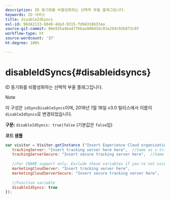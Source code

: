 ```yaml
---
description: ID 동기화를 비활성화하는 선택적 부울 플래그입니다.
keywords: ID 서비스
title: disableIdSyncs
exl-id: 96d42133-6040-4da3-9315-fd94318b33aa
source-git-commit: 06e935a4ba4776baa900d3dc91e294c92b873c0f
workflow-type: ht
source-wordcount: '37'
ht-degree: 100%

---
```


# disableIdSyncs{#disableidsyncs}

ID 동기화를 비활성화하는 선택적 부울 플래그입니다.

>[!NOTE]
>
>이 구성은 `idSyncDisableSyncs`이며, 2018년 1월 18일 v3.0 릴리스에서 이름이 `disableIdSyncs`로 변경되었습니다.

**구문:** `disableIdSyncs: true|false` (기본값은 `false`임)

**코드 샘플**

```js
var visitor = Visitor.getInstance ("Insert Experience Cloud organization ID here",{ 
   trackingServer: "Insert tracking server here here",  //Same as s.trackingServer 
   trackingServerSecure: "Insert secure tracking server here",  //Same as s.trackingServerSecure 
 
   //For CNAME support only. Exclude these variables if you're not using CNAME 
   marketingCloudServer: "Insert tracking server here", 
   marketingCloudServerSecure: "Insert secure tracking server here", 
 
   //Function variable 
   disableIdSyncs: true 
});
```
